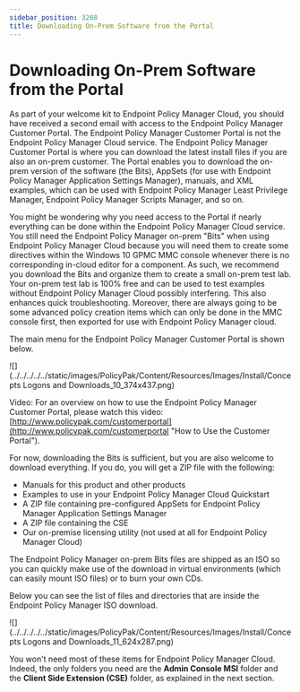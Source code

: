 ```yaml
---
sidebar_position: 3268
title: Downloading On-Prem Software from the Portal
---
```


# Downloading On-Prem Software from the Portal

As part of your welcome kit to Endpoint Policy Manager Cloud, you should have received a second email with access to the Endpoint Policy Manager Customer Portal. The Endpoint Policy Manager Customer Portal is not the Endpoint Policy Manager Cloud service. The Endpoint Policy Manager Customer Portal is where you can download the latest install files if you are also an on-prem customer. The Portal enables you to download the on-prem version of the software (the Bits), AppSets (for use with Endpoint Policy Manager Application Settings Manager), manuals, and XML examples, which can be used with Endpoint Policy Manager Least Privilege Manager, Endpoint Policy Manager Scripts Manager, and so on.

You might be wondering why you need access to the Portal if nearly everything can be done within the Endpoint Policy Manager Cloud service. You still need the Endpoint Policy Manager on-prem "Bits" when using Endpoint Policy Manager Cloud because you will need them to create some directives within the Windows 10 GPMC MMC console whenever there is no corresponding in-cloud editor for a component. As such, we recommend you download the Bits and organize them to create a small on-prem test lab. Your on-prem test lab is 100% free and can be used to test examples without Endpoint Policy Manager Cloud possibly interfering. This also enhances quick troubleshooting. Moreover, there are always going to be some advanced policy creation items which can only be done in the MMC console first, then exported for use with Endpoint Policy Manager cloud.

The main menu for the Endpoint Policy Manager Customer Portal is shown below.

![](../../../../../static/images/PolicyPak/Content/Resources/Images/Install/Concepts Logons and Downloads_10_374x437.png)

Video: For an overview on how to use the Endpoint Policy Manager Customer Portal, please watch this video: [http://www.policypak.com/customerportal](http://www.policypak.com/customerportal "How to Use the Customer Portal").

For now, downloading the Bits is sufficient, but you are also welcome to download everything. If you do, you will get a ZIP file with the following:

* Manuals for this product and other products
* Examples to use in your Endpoint Policy Manager Cloud Quickstart
* A ZIP file containing pre-configured AppSets for Endpoint Policy Manager Application Settings Manager
* A ZIP file containing the CSE
* Our on-premise licensing utility (not used at all for Endpoint Policy Manager Cloud)

The Endpoint Policy Manager on-prem Bits files are shipped as an ISO so you can quickly make use of the download in virtual environments (which can easily mount ISO files) or to burn your own CDs.

Below you can see the list of files and directories that are inside the Endpoint Policy Manager ISO download.

![](../../../../../static/images/PolicyPak/Content/Resources/Images/Install/Concepts Logons and Downloads_11_624x287.png)

You won't need most of these items for Endpoint Policy Manager Cloud. Indeed, the only folders you need are the **Admin Console MSI** folder and the **Client Side Extension (CSE)** folder, as explained in the next section.